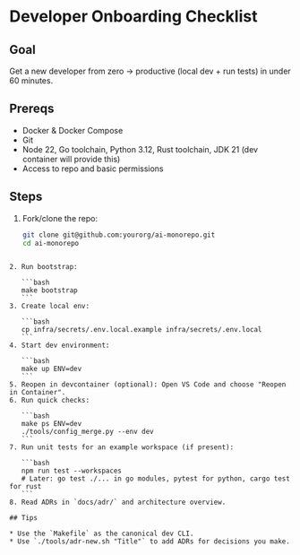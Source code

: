 # Developer Onboarding Checklist

## Goal
Get a new developer from zero → productive (local dev + run tests) in under 60 minutes.

## Prereqs
- Docker & Docker Compose
- Git
- Node 22, Go toolchain, Python 3.12, Rust toolchain, JDK 21 (dev container will provide this)
- Access to repo and basic permissions

## Steps
1. Fork/clone the repo:
   ```bash
   git clone git@github.com:yourorg/ai-monorepo.git
   cd ai-monorepo
````

2. Run bootstrap:

   ```bash
   make bootstrap
   ```
3. Create local env:

   ```bash
   cp infra/secrets/.env.local.example infra/secrets/.env.local
   ```
4. Start dev environment:

   ```bash
   make up ENV=dev
   ```
5. Reopen in devcontainer (optional): Open VS Code and choose "Reopen in Container".
6. Run quick checks:

   ```bash
   make ps ENV=dev
   ./tools/config_merge.py --env dev
   ```
7. Run unit tests for an example workspace (if present):

   ```bash
   npm run test --workspaces
   # Later: go test ./... in go modules, pytest for python, cargo test for rust
   ```
8. Read ADRs in `docs/adr/` and architecture overview.

## Tips

* Use the `Makefile` as the canonical dev CLI.
* Use `./tools/adr-new.sh "Title"` to add ADRs for decisions you make.
